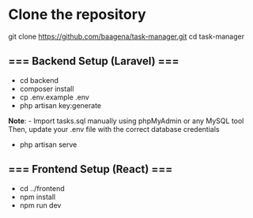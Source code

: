 # Clone the repository
git clone https://github.com/baagena/task-manager.git
cd task-manager

## === Backend Setup (Laravel) ===
- cd backend
- composer install
- cp .env.example .env
- php artisan key:generate

**Note**: - Import tasks.sql manually using phpMyAdmin or any MySQL tool
Then, update your .env file with the correct database credentials

- php artisan serve

## === Frontend Setup (React) ===
- cd ../frontend
- npm install
- npm run dev
